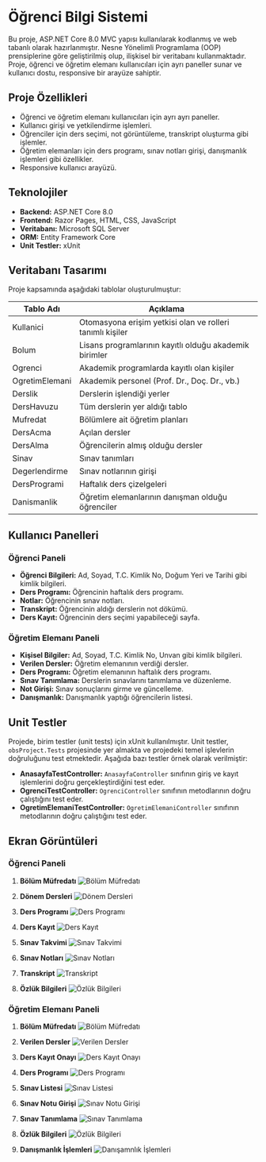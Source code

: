# Öğrenci Bilgi Sistemi

Bu proje, ASP.NET Core 8.0 MVC yapısı kullanılarak kodlanmış ve web tabanlı olarak hazırlanmıştır. Nesne Yönelimli Programlama (OOP) prensiplerine göre geliştirilmiş olup, ilişkisel bir veritabanı kullanmaktadır. Proje, öğrenci ve öğretim elemanı kullanıcıları için ayrı paneller sunar ve kullanıcı dostu, responsive bir arayüze sahiptir.

## Proje Özellikleri

- Öğrenci ve öğretim elemanı kullanıcıları için ayrı ayrı paneller.
- Kullanıcı girişi ve yetkilendirme işlemleri.
- Öğrenciler için ders seçimi, not görüntüleme, transkript oluşturma gibi işlemler.
- Öğretim elemanları için ders programı, sınav notları girişi, danışmanlık işlemleri gibi özellikler.
- Responsive kullanıcı arayüzü.

## Teknolojiler

- **Backend:** ASP.NET Core 8.0
- **Frontend:** Razor Pages, HTML, CSS, JavaScript
- **Veritabanı:** Microsoft SQL Server
- **ORM:** Entity Framework Core
- **Unit Testler:** xUnit
## Veritabanı Tasarımı

Proje kapsamında aşağıdaki tablolar oluşturulmuştur:

| Tablo Adı        | Açıklama                                                  |
|------------------|-----------------------------------------------------------|
| Kullanici        | Otomasyona erişim yetkisi olan ve rolleri tanımlı kişiler  |
| Bolum            | Lisans programlarının kayıtlı olduğu akademik birimler    |
| Ogrenci          | Akademik programlarda kayıtlı olan kişiler                |
| OgretimElemani   | Akademik personel (Prof. Dr., Doç. Dr., vb.)              |
| Derslik          | Derslerin işlendiği yerler                                 |
| DersHavuzu       | Tüm derslerin yer aldığı tablo                             |
| Mufredat         | Bölümlere ait öğretim planları                             |
| DersAcma         | Açılan dersler                                             |
| DersAlma         | Öğrencilerin almış olduğu dersler                          |
| Sinav            | Sınav tanımları                                            |
| Degerlendirme    | Sınav notlarının girişi                                    |
| DersProgrami     | Haftalık ders çizelgeleri                                  |
| Danismanlik      | Öğretim elemanlarının danışman olduğu öğrenciler           |

## Kullanıcı Panelleri

### Öğrenci Paneli
- **Öğrenci Bilgileri:** Ad, Soyad, T.C. Kimlik No, Doğum Yeri ve Tarihi gibi kimlik bilgileri.
- **Ders Programı:** Öğrencinin haftalık ders programı.
- **Notlar:** Öğrencinin sınav notları.
- **Transkript:** Öğrencinin aldığı derslerin not dökümü.
- **Ders Kayıt:** Öğrencinin ders seçimi yapabileceği sayfa.

### Öğretim Elemanı Paneli
- **Kişisel Bilgiler:** Ad, Soyad, T.C. Kimlik No, Unvan gibi kimlik bilgileri.
- **Verilen Dersler:** Öğretim elemanının verdiği dersler.
- **Ders Programı:** Öğretim elemanının haftalık ders programı.
- **Sınav Tanımlama:** Derslerin sınavlarını tanımlama ve düzenleme.
- **Not Girişi:** Sınav sonuçlarını girme ve güncelleme.
- **Danışmanlık:** Danışmanlık yaptığı öğrencilerin listesi.

## Unit Testler

Projede, birim testler (unit tests) için xUnit kullanılmıştır. Unit testler, `obsProject.Tests` projesinde yer almakta ve projedeki temel işlevlerin doğruluğunu test etmektedir. Aşağıda bazı testler örnek olarak verilmiştir:

- **AnasayfaTestController:** `AnasayfaController` sınıfının giriş ve kayıt işlemlerini doğru gerçekleştirdiğini test eder.
- **OgrenciTestController:** `OgrenciController` sınıfının metodlarının doğru çalıştığını test eder.
- **OgretimElemaniTestController:** `OgretimElemaniController` sınıfının metodlarının doğru çalıştığını test eder.

## Ekran Görüntüleri

### Öğrenci Paneli

1. **Bölüm Müfredatı**
   ![Bölüm Müfredatı](screenshots/ogrenci/1.png)
   
2. **Dönem Dersleri**
   ![Dönem Dersleri](screenshots/ogrenci/2.png)
   
3. **Ders Programı**
   ![Ders Programı](screenshots/ogrenci/3.png)
   
4. **Ders Kayıt**
   ![Ders Kayıt](screenshots/ogrenci/4.png)
   
5. **Sınav Takvimi**
   ![Sınav Takvimi](screenshots/ogrenci/5.png)
   
6. **Sınav Notları**
   ![Sınav Notları](screenshots/ogrenci/6.png)
   
7. **Transkript**
   ![Transkript](screenshots/ogrenci/7.png)
   
8. **Özlük Bilgileri**
   ![Özlük Bilgileri](screenshots/ogrenci/8.png)

### Öğretim Elemanı Paneli

1. **Bölüm Müfredatı**
   ![Bölüm Müfredatı](screenshots/egitmen/1.png)
   
2. **Verilen Dersler**
   ![Verilen Dersler](screenshots/egitmen/2.png)
   
3. **Ders Kayıt Onayı**
   ![Ders Kayıt Onayı](screenshots/egitmen/3.png)
   
4. **Ders Programı**
   ![Ders Programı](screenshots/egitmen/4.png)
   
5. **Sınav Listesi**
   ![Sınav Listesi](screenshots/egitmen/5.png)
   
6. **Sınav Notu Girişi**
   ![Sınav Notu Girişi](screenshots/egitmen/6.png)
   
7. **Sınav Tanımlama**
   ![Sınav Tanımlama](screenshots/egitmen/7.png)
   
8. **Özlük Bilgileri**
   ![Özlük Bilgileri](screenshots/egitmen/8.png)
   
9. **Danışmanlık İşlemleri**
   ![Danışamnlık İşlemleri](screenshots/egitmen/9.png)
